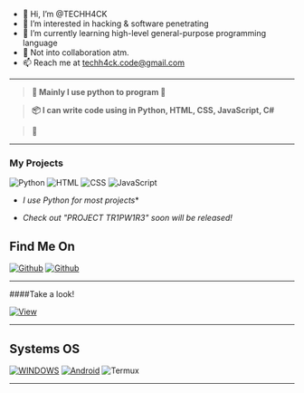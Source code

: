 - 👋 Hi, I’m @TECHH4CK
- 👀 I’m interested in hacking & software penetrating
- 🌱 I’m currently learning high-level general-purpose programming language
- 💞️  Not into collaboration atm.
- 📫 Reach me at techh4ck.code@gmail.com 
---
> **💾 Mainly I use python to program 🐍**

> **📦 I can write code using in Python, HTML, CSS, JavaScript, C#**

> 👀 

----

### My Projects

![Python](https://img.shields.io/badge/-Python-%230075a8?logo=python&logoColor=white&style=flat-square) ![HTML](https://img.shields.io/badge/-HTML-%23de4b25?logo=html5&logoColor=white&style=flat-square) ![CSS](https://img.shields.io/badge/-CSS-blue?logo=css3&logoColor=white&style=flat-square)
![JavaScript](https://img.shields.io/badge/JS-JavaScript-yellow?logo=java&logoColor=white&style=flat-square) 

- *I use Python for most projects**

- *Check out "PROJECT TR1PW1R3"*
  *soon will be released!*

## Find Me On

[![Github](https://img.shields.io/badge/GitHub-TECH%20H4CK-yellow?style=for-the-badge&logo=github)](https://github.com/TECHH4CK)
[![Github](https://img.shields.io/badge/Twitter-TECH%20H4CK-blue?style=for-the-badge&logo=twitter)](https://twitter.com/H4ckTech)

------

####Take a look!

<a 
href="https://github.com/TECHH4CK/PROJECT_TR1PW1R3"><img title="View" src="https://img.shields.io/badge/View-PROJECT%20TR1PW1R3-yellow?style=for-the-badge&logo=github"></a>

-------
## Systems OS

[![WINDOWS](https://img.shields.io/badge/windows-black?style=for-the-badge&logo=windows&logoColor=white)](https://windows.com)
[![Android](https://img.shields.io/badge/Android-3DDC84?style=for-the-badge&logo=android&logoColor=white)](https://android.com)
![Termux](https://img.shields.io/badge/%3E__-Termux-black?style=for-the-badge)

--------

